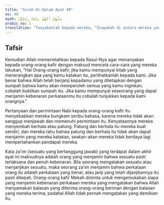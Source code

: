 ```yaml
---
title: "Surah Al-Qalam Ayat 40"
no: 40
ayah: سَلْهُمْ اَيُّهُمْ بِذٰلِكَ زَعِيْمٌۚ
arabic_no: ٤٠
translation: "Tanyakanlah kepada mereka, “Siapakah di antara mereka yang bertanggung jawab terhadap (keputusan yang diambil itu)?”"
---
```


## Tafsir

Kemudian Allah memerintahkan kepada Rasul-Nya agar menanyakan kepada orang-orang kafir dengan maksud mencela cara-cara yang mereka lakukan, "Hai Orang-orang kafir, jika kamu mempunyai kitab yang menerangkan apa yang kamu katakan itu, perlihatkanlah kepada kami. Jika benar bahwa Allah telah berjanji kepadamu yang ditetapkan dengan sumpah bahwa kamu akan memperoleh semua yang kamu inginkan, cobalah buktikan sumpah itu. Jika kamu mempunyai seseorang yang dapat menjamin kebenaran perkataanmu itu cobalah tunjukkan kepada kami orangnya."

Pertanyaan dan permintaan Nabi kepada orang-orang kafir itu menyebabkan mereka bungkam seribu bahasa, karena mereka tidak akan sanggup menjawab dan memenuhi permintaan itu. Kenyataannya mereka menyembah berhala atau patung. Patung dan berhala itu mereka buat sendiri, dan mereka tahu bahwa patung dan berhala itu tidak akan dapat menjamin yang mereka katakan, seakan-akan mereka tidak berdaya lagi mempertahankan pendapat mereka.

Kata za'im (sesuatu yang bertanggung jawab) yang terdapat dalam akhir ayat ini maksudnya adalah orang yang menjamin bahwa sesuatu pasti terlaksana dan penuh kebenaran. Bila seorang mengatakan sesuatu atau menjanjikan sesuatu, maka seorang za'im menjamin bahwa perkataan orang itu adalah perkataan yang benar, atau janji yang telah dijanjikannya itu pasti ditepati. Orang-orang kafir Mekah diminta untuk mengemukakan siapa yang menjamin kebenaran perkataan mereka yang mengatakan bahwa Allah menyamakan balasan yang diterima orang-orang beriman dengan balasan yang mereka terima, padahal Allah tidak pernah mengatakan yang demikian itu.